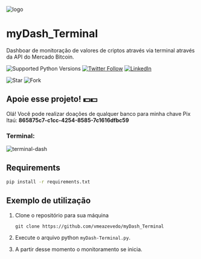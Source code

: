 ![logo](https://user-images.githubusercontent.com/40063504/160647493-057abc2c-12a3-4b25-91d5-20484834bd85.svg)
# myDash_Terminal
Dashboar de monitoração de valores de criptos através via terminal através da API do Mercado Bitcoin.

  
![Supported Python Versions](https://img.shields.io/pypi/pyversions/rich/10.11.0) [![Twitter Follow](https://img.shields.io/twitter/follow/vmeazevedo.svg?style=social)](https://twitter.com/vmeazevedo) [![LinkedIn](https://img.shields.io/badge/LinkedIn-Vinícius_Azevedo%20-blue)](https://www.linkedin.com/in/vin%C3%ADcius-azevedo-45180ab2/)

![Star](https://img.shields.io/github/stars/vmeazevedo/myCrypto_MercadoBitcoin?style=social)
![Fork](https://img.shields.io/github/forks/vmeazevedo/myCrypto_MercadoBitcoin?label=Fork&style=social)
   
## Apoie esse projeto! 💵💵
Olá!
Você pode realizar doações de qualquer banco para minha chave Pix Itaú: **865875c7-c1cc-4254-8585-7c1616dfbc59**


### Terminal:
![terminal-dash](https://user-images.githubusercontent.com/40063504/161144897-a821e6ba-41cd-4ab6-9cb7-ae0a6b1f3914.png)


## Requirements

```sh
pip install -r requirements.txt
```

## Exemplo de utilização

1. Clone o repositório para sua máquina

   ``
   git clone https://github.com/vmeazevedo/myDash_Terminal
   ``
2. Execute o arquivo python ``myDash-Terminal.py``.

3. A partir desse momento o monitoramento se inicia.
